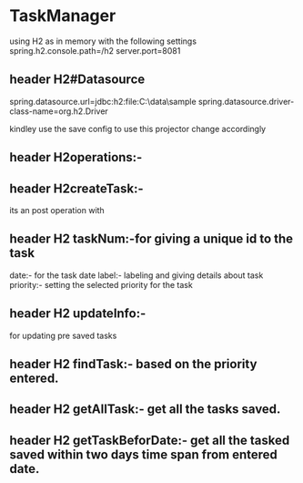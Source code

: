 # TaskManager
using H2 as in memory with the following settings
spring.h2.console.path=/h2
server.port=8081

## header H2#Datasource
spring.datasource.url=jdbc:h2:file:C:\data\sample
spring.datasource.driver-class-name=org.h2.Driver

kindley use the save config to use this projector change accordingly

## header H2operations:-

## header H2createTask:-
its an post operation with

## header H2 taskNum:-for giving a unique id to the task
date:- for the task date
label:- labeling and giving details about task
priority:- setting the selected priority for the task

## header H2 updateInfo:-
for updating pre saved tasks

## header H2 findTask:- based on the priority entered.

## header H2 getAllTask:- get all the tasks saved.

## header H2 getTaskBeforDate:- get all the tasked saved within two days time span from entered date.
